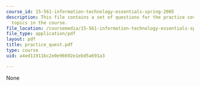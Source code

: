 ```yaml
---
course_id: 15-561-information-technology-essentials-spring-2005
description: This file contains a set of questions for the practice covering all the
  topics in the course.
file_location: /coursemedia/15-561-information-technology-essentials-spring-2005/a4ed11911bc2e0e96692e1ebd5a691a3_practice_quest.pdf
file_type: application/pdf
layout: pdf
title: practice_quest.pdf
type: course
uid: a4ed11911bc2e0e96692e1ebd5a691a3

---
```

None